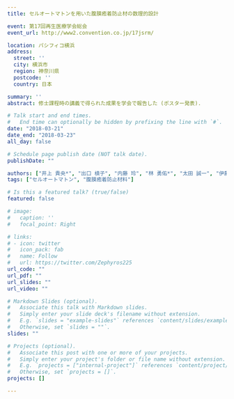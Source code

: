 ```yaml
---
title: セルオートマトンを用いた腹膜癒着防止材の数理的設計

event: 第17回再生医療学会総会
event_url: http://www2.convention.co.jp/17jsrm/

location: パシフィコ横浜
address:
  street: ''
  city: 横浜市
  region: 神奈川県
  postcode: ''
  country: 日本

summary: ''
abstract: 修士課程時の講義で得られた成果を学会で報告した (ポスター発表).

# Talk start and end times.
#   End time can optionally be hidden by prefixing the line with `#`.
date: "2018-03-21"
date_end: "2018-03-23"
all_day: false

# Schedule page publish date (NOT talk date).
publishDate: ""

authors: ["井上 貴央*", "出口 槙子", "内藤 玲", "林 勇佑*", "太田 誠一", "伊藤 大知"]
tags: ["セルオートマトン", "腹膜癒着防止材料"]

# Is this a featured talk? (true/false)
featured: false

# image:
#   caption: ''
#   focal_point: Right

# links:
# - icon: twitter
#   icon_pack: fab
#   name: Follow
#   url: https://twitter.com/Zephyros225
url_code: ""
url_pdf: ""
url_slides: ""
url_video: ""

# Markdown Slides (optional).
#   Associate this talk with Markdown slides.
#   Simply enter your slide deck's filename without extension.
#   E.g. `slides = "example-slides"` references `content/slides/example-slides.md`.
#   Otherwise, set `slides = ""`.
slides: ""

# Projects (optional).
#   Associate this post with one or more of your projects.
#   Simply enter your project's folder or file name without extension.
#   E.g. `projects = ["internal-project"]` references `content/project/deep-learning/index.md`.
#   Otherwise, set `projects = []`.
projects: []

---
```


